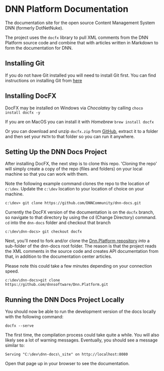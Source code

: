 # DNN Platform Documentation

The documentation site for the open source Content Management System DNN (formerly DotNetNuke).

The project uses the `docfx` library to pull XML comments from the DNN Platform source code and combine that with articles written in Markdown to form the documentation for DNN.

## Installing Git
If you do not have Git installed you will need to install Git first. You can find instructions on installing Git from [here](https://git-scm.com/book/en/v2/Getting-Started-Installing-Git)

## Installing DocFX
DocFX may be installed on Windows via _Chocolatey_ by calling `choco install docfx -y`

If you are on MacOS you can install it with _Homebrew_ `brew install docfx`

Or you can download and unzip `docfx.zip` from [GitHub](https://github.com/dotnet/docfx/releases), extract it to a folder and then set your `PATH` to that folder so you can run it anywhere.

## Setting Up the DNN Docs Project
After installing DocFX, the next step is to clone this repo.  'Cloning the repo' will simply create a copy of the repo (files and folders) on your local machine so that you can work with them. 

Note the following example command clones the repo to the location of `c:\dev`. Update the `c:\dev` location to your location of choice on your machine. 
```
c:\dev> git clone https://github.com/DNNCommunity/dnn-docs.git
```

Currently the DocFX version of the documentation is on the `docfx` branch, so navigate to that directory by using the cd (Change Directory) command. `cd` into the `dnn-docs` folder and checkout that branch
```
c:\dev\dnn-docs> git checkout docfx
```

Next, you'll need to fork and/or clone the [Dnn.Platform repository](https://github.com/dnnsoftware/Dnn.Platform) _into_ a sub-folder of the dnn-docs root folder. The reason is that the project reads the XML comments in the source code and creates API documentation from that, in addition to the documentation center articles.

Please note this could take a few minutes depending on your connection speed.
```
c:\dev\dnn-docs>git clone https://github.com/dnnsoftware/Dnn.Platform.git
```

## Running the DNN Docs Project Locally
You should now be able to run the development version of the docs locally with the following command:

```
docfx --serve
```

The first time, the compilation process could take quite a while. You will also likely see a lot of warning messages. Eventually, you should see a message similar to:
```
Serving "C:\dev\dnn-docs\_site" on http://localhost:8080
```

Open that page up in your browser to see the documentation.
